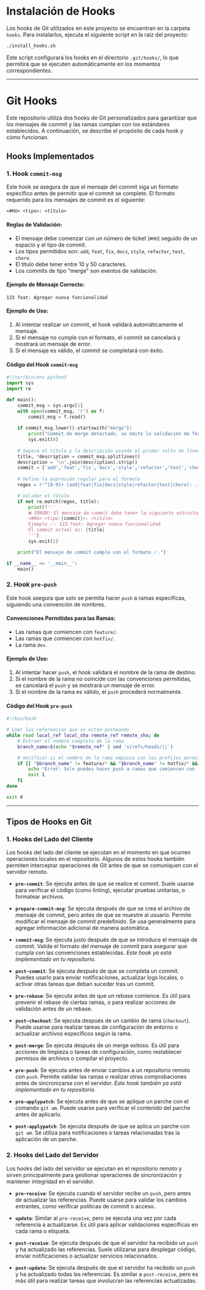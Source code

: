 # Instalación de Hooks

Los hooks de Git utilizados en este proyecto se encuentran en la carpeta `hooks`. Para instalarlos, ejecuta el siguiente script en la raíz del proyecto:

```bash
./install_hooks.sh
```

Este script configurará los hooks en el directorio `.git/hooks/`, lo que permitirá que se ejecuten automáticamente en los momentos correspondientes. 

---

# Git Hooks

Este repositorio utiliza dos hooks de Git personalizados para garantizar que los mensajes de commit y las ramas cumplan con los estándares establecidos. A continuación, se describe el propósito de cada hook y cómo funcionan.

## Hooks Implementados

### 1. Hook `commit-msg`

Este hook se asegura de que el mensaje del commit siga un formato específico antes de permitir que el commit se complete. El formato requerido para los mensajes de commit es el siguiente:

```
<#HU> <tipo>: <título>
```

#### Reglas de Validación:
- El mensaje debe comenzar con un número de ticket (`#HU`) seguido de un espacio y el tipo de commit.
- Los tipos permitidos son: `add`, `feat`, `fix`, `docs`, `style`, `refactor`, `test`, `chore`.
- El título debe tener entre 10 y 50 caracteres.
- Los commits de tipo "merge" son exentos de validación.

#### Ejemplo de Mensaje Correcto:
```
123 feat: Agregar nueva funcionalidad
```

#### Ejemplo de Uso:
1. Al intentar realizar un commit, el hook validará automáticamente el mensaje.
2. Si el mensaje no cumple con el formato, el commit se cancelará y mostrará un mensaje de error.
3. Si el mensaje es válido, el commit se completará con éxito.

#### Código del Hook `commit-msg`
```python
#!/usr/bin/env python3
import sys
import re

def main():
    commit_msg = sys.argv[1]
    with open(commit_msg, 'r') as f:
        commit_msg = f.read()
    
    if commit_msg.lower().startswith("merge"):
        print("Commit de merge detectado, se omite la validación de formato.")
        sys.exit(0)  
    
    # Separa el título y la descripción usando el primer salto de línea
    title, *description = commit_msg.splitlines()
    description = '\n'.join(description).strip()
    commit = ['add','feat','fix','docs','style','refactor','test','chore']
    
    # Define la expresión regular para el formato
    regex = r'^[0-9]+ (add|feat|fix|docs|style|refactor|test|chore): .{10,50}$'

    # Validar el título
    if not re.match(regex, title):
        print(f'''
        ❌ ERROR! El mensaje de commit debe tener la siguiente estructura:
        <#HU> <tipo:{commit}>: <titulo>
        Ejemplo ✅: 123 feat: Agregar nueva funcionalidad
        El commit actual es: {title}
        ''')
        sys.exit(1)

    print("El mensaje de commit cumple con el formato ✅.")

if __name__ == '__main__':
    main()
```

### 2. Hook `pre-push`

Este hook asegura que solo se permita hacer `push` a ramas específicas, siguiendo una convención de nombres. 

#### Convenciones Permitidas para las Ramas:
- Las ramas que comiencen con `feature/`.
- Las ramas que comiencen con `hotfix/`.
- La rama `dev`.

#### Ejemplo de Uso:
1. Al intentar hacer `push`, el hook validará el nombre de la rama de destino.
2. Si el nombre de la rama no coincide con las convenciones permitidas, se cancelará el `push` y se mostrará un mensaje de error.
3. Si el nombre de la rama es válido, el `push` procederá normalmente.

#### Código del Hook `pre-push`
```bash
#!/bin/bash

# Leer las referencias que se están pusheando
while read local_ref local_sha remote_ref remote_sha; do
    # Extraer el nombre completo de la rama
    branch_name=$(echo "$remote_ref" | sed 's|refs/heads/||')

    # Verificar si el nombre de la rama empieza con los prefijos permitidos
    if [[ "$branch_name" != feature/* && "$branch_name" != hotfix/* && "$branch_name" != dev ]]; then
        echo "Error: Solo puedes hacer push a ramas que comiencen con 'feature/', 'hotfix/' o a la rama 'dev'."
        exit 1
    fi
done

exit 0
```

---

## Tipos de Hooks en Git

### 1. **Hooks del Lado del Cliente**

Los hooks del lado del cliente se ejecutan en el momento en que ocurren operaciones locales en el repositorio. Algunos de estos hooks también permiten interceptar operaciones de Git antes de que se comuniquen con el servidor remoto.

- **`pre-commit`**: Se ejecuta antes de que se realice el commit. Suele usarse para verificar el código (como linting), ejecutar pruebas unitarias, o formatear archivos.

- **`prepare-commit-msg`**: Se ejecuta después de que se crea el archivo de mensaje de commit, pero antes de que se muestre al usuario. Permite modificar el mensaje de commit predefinido. Se usa generalmente para agregar información adicional de manera automática.

- **`commit-msg`**: Se ejecuta justo después de que se introduce el mensaje de commit. Valida el formato del mensaje de commit para asegurar que cumpla con las convenciones establecidas. *Este hook ya está implementado en tu repositorio.*

- **`post-commit`**: Se ejecuta después de que se completa un commit. Puedes usarlo para enviar notificaciones, actualizar logs locales, o activar otras tareas que deban suceder tras un commit.

- **`pre-rebase`**: Se ejecuta antes de que un rebase comience. Es útil para prevenir el rebase de ciertas ramas, o para realizar acciones de validación antes de un rebase.

- **`post-checkout`**: Se ejecuta después de un cambio de rama (`checkout`). Puede usarse para realizar tareas de configuración de entorno o actualizar archivos específicos según la rama.

- **`post-merge`**: Se ejecuta después de un merge exitoso. Es útil para acciones de limpieza o tareas de configuración, como restablecer permisos de archivos o compilar el proyecto.

- **`pre-push`**: Se ejecuta antes de enviar cambios a un repositorio remoto con `push`. Permite validar las ramas o realizar otras comprobaciones antes de sincronizarse con el servidor. *Este hook también ya está implementado en tu repositorio.*

- **`pre-applypatch`**: Se ejecuta antes de que se aplique un parche con el comando `git am`. Puede usarse para verificar el contenido del parche antes de aplicarlo.

- **`post-applypatch`**: Se ejecuta después de que se aplica un parche con `git am`. Se utiliza para notificaciones o tareas relacionadas tras la aplicación de un parche.

### 2. **Hooks del Lado del Servidor**

Los hooks del lado del servidor se ejecutan en el repositorio remoto y sirven principalmente para gestionar operaciones de sincronización y mantener integridad en el servidor.

- **`pre-receive`**: Se ejecuta cuando el servidor recibe un `push`, pero antes de actualizar las referencias. Puede usarse para validar los cambios entrantes, como verificar políticas de commit o acceso.

- **`update`**: Similar al `pre-receive`, pero se ejecuta una vez por cada referencia a actualizarse. Es útil para aplicar validaciones específicas en cada rama o etiqueta.

- **`post-receive`**: Se ejecuta después de que el servidor ha recibido un `push` y ha actualizado las referencias. Suele utilizarse para desplegar código, enviar notificaciones o actualizar servicios relacionados.

- **`post-update`**: Se ejecuta después de que el servidor ha recibido un `push` y ha actualizado todas las referencias. Es similar a `post-receive`, pero es más útil para realizar tareas que involucran las referencias actualizadas.

